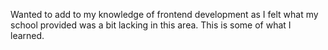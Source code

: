 Wanted to add to my knowledge of frontend development as I felt what my school provided was a bit lacking in this area. This is some of what I learned. 
